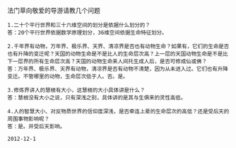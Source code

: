 法门草向敬爱的导游请教几个问题


    1.二十个平行世界和三十六维空间的划分是依据什么划分的？
    答：20个平行世界依据数学原理划分，36维空间依据生命特征划分。

    2.千年界有动物，万年界、极乐界、天界、清凉界是否也有动物生命？如果有，它们的生命是否也有升降的变迁呢？天国的动物生命是不是比人的生命层次高？上一层的天国动物生命是不是比下一层界的所有生命层次高？天国的动物生命来人间托生成人后，是否可修成仙或佛？
    答：万年界、极乐界、天界有动物，清凉界是否有动物不清楚，因为从未进入过。它们也有升降变迁。不管哪里的动物，生命层次低于人。否。是。

    3.修炼界讲人的慧根有大小，这慧根的大小具体讲是什么？
    答：慧根没有大小之说，只有深浅之别，具体讲的是其与生俱来的灵性高低。

    4.人的智慧大小、对反物质世界的信仰度深浅，是否牵连上辈的生命层次的高低？还是受后天的周围事物影响呢？
    答：是。并受后天影响。

    2012-12-1




